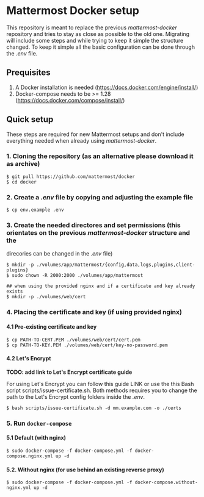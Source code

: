 # Mattermost Docker setup

This repository is meant to replace the previous *mattermost-docker* repository and tries to stay as close as possible
to the old one. Migrating will include some steps and while trying to keep it simple the structure changed. To keep it
simple all the basic configuration can be done through the *.env* file.

## Prequisites
1. A Docker installation is needed (https://docs.docker.com/engine/install/)
2. Docker-compose needs to be >= 1.28 (https://docs.docker.com/compose/install/)

## Quick setup
These steps are required for new Mattermost setups and don't include everything needed when already using
*mattermost-docker*.

### 1. Cloning the repository (as an alternative please download it as archive)
```
$ git pull https://github.com/mattermost/docker
$ cd docker
```

### 2. Create a *.env* file by copying and adjusting the example file
```
$ cp env.example .env
```

### 3. Create the needed directores and set permissions (this orientates on the previous *mattermost-docker* structure and the
   direcories can be changed in the *.env* file)

```
$ mkdir -p ./volumes/app/mattermost/{config,data,logs,plugins,client-plugins}
$ sudo chown -R 2000:2000 ./volumes/app/mattermost

## when using the provided nginx and if a certificate and key already exists
$ mkdir -p ./volumes/web/cert
```

### 4. Placing the certificate and key (if using provided nginx)
#### 4.1 Pre-existing certificate and key
```
$ cp PATH-TO-CERT.PEM ./volumes/web/cert/cert.pem
$ cp PATH-TO-KEY.PEM ./volumes/web/cert/key-no-password.pem
```
#### 4.2 Let's Encrypt
**TODO: add link to Let's Encrypt certificate guide**

For using Let's Encrypt you can follow this guide LINK or use the this Bash script scripts/issue-certificate.sh. Both
methods requires you to change the path to the Let's Encrypt config folders inside the *.env*.
```
$ bash scripts/issue-certificate.sh -d mm.example.com -o ./certs
```

### 5. Run `docker-compose`
#### 5.1 Default (with nginx)
```
$ sudo docker-compose -f docker-compose.yml -f docker-compose.nginx.yml up -d
```

#### 5.2. Without nginx (for use behind an existing reverse proxy)
```
$ sudo docker-compose -f docker-compose.yml -f docker-compose.without-nginx.yml up -d
```
